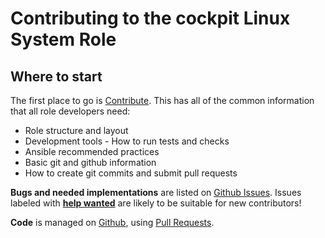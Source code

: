 # Contributing to the cockpit Linux System Role

## Where to start

The first place to go is [Contribute](https://linux-system-roles.github.io/contribute.html).
This has all of the common information that all role developers need:

* Role structure and layout
* Development tools - How to run tests and checks
* Ansible recommended practices
* Basic git and github information
* How to create git commits and submit pull requests

**Bugs and needed implementations** are listed on
[Github Issues](https://github.com/linux-system-roles/cockpit/issues).
Issues labeled with
[**help wanted**](https://github.com/linux-system-roles/cockpit/issues?q=is%3Aissue+is%3Aopen+label%3A%22help+wanted%22)
are likely to be suitable for new contributors!

**Code** is managed on [Github](https://github.com/linux-system-roles/cockpit), using
[Pull Requests](https://help.github.com/en/github/collaborating-with-issues-and-pull-requests/about-pull-requests).
